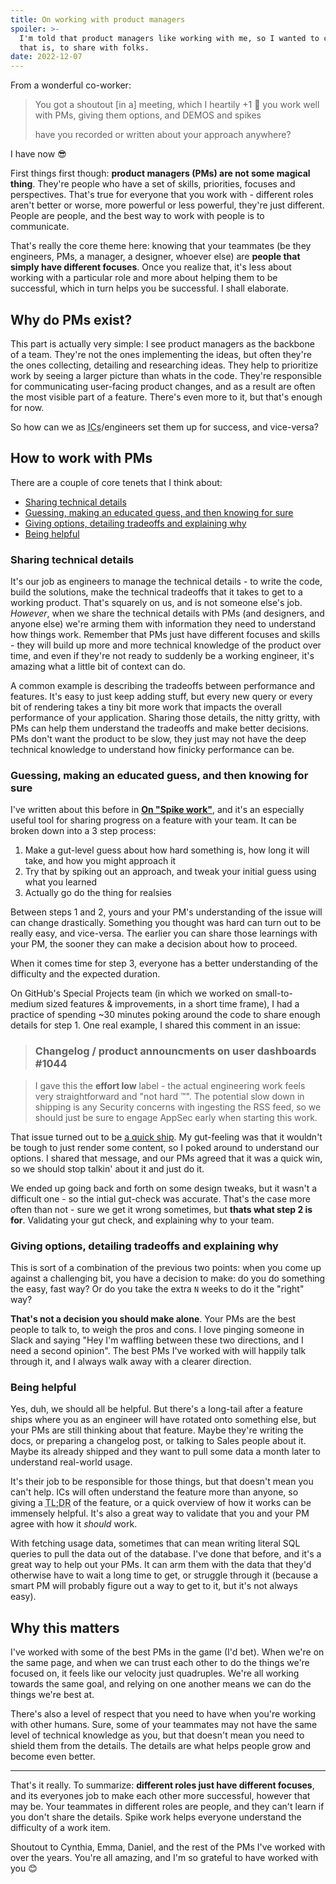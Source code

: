 ```yaml
---
title: On working with product managers
spoiler: >-
  I'm told that product managers like working with me, so I wanted to chronicle why I think
  that is, to share with folks.
date: 2022-12-07
---
```


From a wonderful co-worker:

> You got a shoutout [in a] meeting, which I heartily +1 🤗
> you work well with PMs, giving them options, and DEMOS and spikes
>
> have you recorded or written about your approach anywhere?

I have now 😎

First things first though: **product managers (PMs) are not some magical thing**. They're people who have a set of skills, priorities, focuses and perspectives. That's true for everyone that you work with - different roles aren't better or worse, more powerful or less powerful, they're just different. People are people, and the best way to work with people is to communicate.

That's really the core theme here: knowing that your teammates (be they engineers, PMs, a manager, a designer, whoever else) are **people that simply have different focuses**. Once you realize that, it's less about working with a particular role and more about helping them to be successful, which in turn helps you be successful. I shall elaborate.

## Why do PMs exist?

This part is actually very simple: I see product managers as the backbone of a team. They're not the ones implementing the ideas, but often they're the ones collecting, detailing and researching ideas. They help to prioritize work by seeing a larger picture than whats in the code. They're responsible for communicating user-facing product changes, and as a result are often the most visible part of a feature. There's even more to it, but that's enough for now.

So how can we as <abbr title="Individual Contributors">ICs</abbr>/engineers set them up for success, and vice-versa?

## How to work with PMs

There are a couple of core tenets that I think about:

- [Sharing technical details](#sharing-technical-details)
- [Guessing, making an educated guess, and then knowing for sure](#guessing-making-an-educated-guess-and-then-knowing-for-sure)
- [Giving options, detailing tradeoffs and explaining why](#giving-options-detailing-tradeoffs-and-explaining-why)
- [Being helpful](#being-helpful)

### Sharing technical details

It's our job as engineers to manage the technical details - to write the code, build the solutions, make the technical tradeoffs that it takes to get to a working product. That's squarely on us, and is not someone else's job. _However_, when we share the technical details with PMs (and designers, and anyone else) we're arming them with information they need to understand how things work. Remember that PMs just have different focuses and skills - they will build up more and more technical knowledge of the product over time, and even if they're not ready to suddenly be a working engineer, it's amazing what a little bit of context can do.

A common example is describing the tradeoffs between performance and features. It's easy to just keep adding stuff, but every new query or every bit of rendering takes a tiny bit more work that impacts the overall performance of your application. Sharing those details, the nitty gritty, with PMs can help them understand the tradeoffs and make better decisions. PMs don't want the product to be slow, they just may not have the deep technical knowledge to understand how finicky performance can be.

### Guessing, making an educated guess, and then knowing for sure

I've written about this before in [**On "Spike work"**](/posts/on-spike-work), and it's an especially useful tool for sharing progress on a feature with your team. It can be broken down into a 3 step process:

1. Make a gut-level guess about how hard something is, how long it will take, and how you might approach it
2. Try that by spiking out an approach, and tweak your initial guess using what you learned
3. Actually go do the thing for realsies

Between steps 1 and 2, yours and your PM's understanding of the issue will can change drastically. Something you thought was hard can turn out to be really easy, and vice-versa. The earlier you can share those learnings with your PM, the sooner they can make a decision about how to proceed.

When it comes time for step 3, everyone has a better understanding of the difficulty and the expected duration.

On GitHub's Special Projects team (in which we worked on small-to-medium sized features & improvements, in a short time frame), I had a practice of spending ~30 minutes poking around the code to share enough details for step 1. One real example, I shared this comment in an issue:

> <h3 class="font-semibold">Changelog / product announcments on user dashboards <span class="text-gray-400">#1044</span></h3>

> I gave this the **effort low** label - the actual engineering work feels very straightforward and "not hard ™️". The potential slow down in shipping is any Security concerns with ingesting the RSS feed, so we should just be sure to engage AppSec early when starting this work.

That issue turned out to be [a quick ship](https://github.blog/changelog/2022-05-11-changelog-summarized-on-user-dashboards/). My gut-feeling was that it wouldn't be tough to just render some content, so I poked around to understand our options. I shared that message, and our PMs agreed that it was a quick win, so we should stop talkin' about it and just do it.

We ended up going back and forth on some design tweaks, but it wasn't a difficult one - so the intial gut-check was accurate. That's the case more often than not - sure we get it wrong sometimes, but **thats what step 2 is for**. Validating your gut check, and explaining why to your team.

### Giving options, detailing tradeoffs and explaining why

This is sort of a combination of the previous two points: when you come up against a challenging bit, you have a decision to make: do you do something the easy, fast way? Or do you take the extra `N` weeks to do it the "right" way?

**That's not a decision you should make alone**. Your PMs are the best people to talk to, to weigh the pros and cons. I love pinging someone in Slack and saying "Hey I'm waffling between these two directions, and I need a second opinion". The best PMs I've worked with will happily talk through it, and I always walk away with a clearer direction.

### Being helpful

Yes, duh, we should all be helpful. But there's a long-tail after a feature ships where you as an engineer will have rotated onto something else, but your PMs are still thinking about that feature. Maybe they're writing the docs, or preparing a changelog post, or talking to Sales people about it. Maybe its already shipped and they want to pull some data a month later to understand real-world usage.

It's their job to be responsible for those things, but that doesn't mean you can't help. ICs will often understand the feature more than anyone, so giving a <abbr title="Too long, didn't read">TL;DR</abbr> of the feature, or a quick overview of how it works can be immensely helpful. It's also a great way to validate that you and your PM agree with how it _should_ work.

With fetching usage data, sometimes that can mean writing literal SQL queries to pull the data out of the database. I've done that before, and it's a great way to help out your PMs. It can arm them with the data that they'd otherwise have to wait a long time to get, or struggle through it (because a smart PM will probably figure out a way to get to it, but it's not always easy).

## Why this matters

I've worked with some of the best PMs in the game (I'd bet). When we're on the same page, and when we can trust each other to do the things we're focused on, it feels like our velocity just quadruples. We're all working towards the same goal, and relying on one another means we can do the things we're best at.

There's also a level of respect that you need to have when you're working with other humans. Sure, some of your teammates may not have the same level of technical knowledge as you, but that doesn't mean you need to shield them from the details. The details are what helps people grow and become even better.

---

That's it really. To summarize: **different roles just have different focuses**, and its everyones job to make each other more successful, however that may be. Your teammates in different roles are people, and they can't learn if you don't share the details. Spike work helps everyone understand the difficulty of a work item.

Shoutout to Cynthia, Emma, Daniel, and the rest of the PMs I've worked with over the years. You're all amazing, and I'm so grateful to have worked with you 😊
